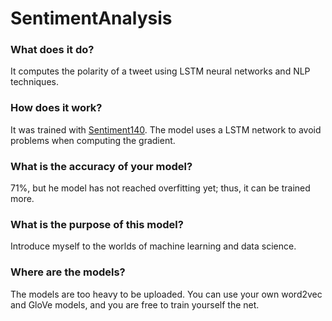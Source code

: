 # SentimentAnalysis

### What does it do?
It computes the polarity of a tweet using LSTM neural networks and NLP techniques.

### How does it work?
It was trained with [Sentiment140](http://help.sentiment140.com/for-students). The model uses a LSTM network to avoid problems
when computing the gradient.

### What is the accuracy of your model?
71%, but he model has not reached overfitting yet; thus, it can be trained more.

### What is the purpose of this model?
Introduce myself to the worlds of machine learning and data science.

### Where are the models?
The models are too heavy to be uploaded. You can use your own word2vec and GloVe models, and you are free to train yourself the net.
